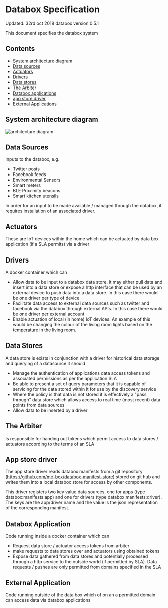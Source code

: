 # Databox Specification

Updated: 32rd oct 2018 databox version 0.5.1


This document specifies the databox system

## Contents

- [System architecture diagram](#system-architecture-diagram)
- [Data sources](#data-sources)
- [Actuators](#actuators)
- [Drivers](#drivers)
- [Data stores](#datastores)
- [The Arbiter](#the-arbiter)
- [Databox applications](#databox-applications)
- [app store driver](#databox-app-store)
- [External Applications](#external-applications)


## System architecture diagram

![architecture diagram](./images/platform-overview.png)

## Data Sources
Inputs to the databox, e.g.

- Twitter posts
- Facebook feeds
- Environmental Sensors
- Smart meters
- BLE Proximity beacons
- Smart kitchen utensils

In order for an input to be made available / managed through the databox, it requires installation of an associated driver.

## Actuators
These are IoT devices within the home which can be actuated by data box application (if a SLA permits) via a driver

## Drivers
A docker container which can

- Allow data to be input to a databox data store, it may either pull data and insert into a data store or expose a http interface that can be used by an external device to push data into a data store. In this case there would be one driver per type of device
- Facilitate data access to external data sources such as twitter and facebook via the databox through external APIs. In this case there would be one driver per external account
- Enable actuation of local (in home) IoT devices. An example of this would be changing the colour of the living room lights based on the temperature in the living room.

## Data Stores
A data store is exists in conjunction with a driver for historical data storage and querying of a datasource it should
- Manage the authentication of applications data access tokens and associated permissions as per the application SLA
- Be able to present a set of query parameters that it is capable of servicing for the data stored within it for use by the discovery service
- Where the policy is that data is not stored it is effectively a "pass through" data store which allows access to real time (most recent) data points from data sources
- Allow data to be inserted by a driver

## The Arbiter
Is responsible for handing out tokens which permit access to data stores / actuators according to the terms of an SLA

## App store driver
The app store driver reads databox manifests from a git repository (https://github.com/me-box/databox-manifest-store) stored on git hub and writes them into a local databox store for access by other components.

This driver registers two key value data sources, one for apps (type databox:manifests:app) and one for drivers (type databox:manifests:driver). The keys are the app/driver name and the value is the json representation of the corresponding manifest.

## Databox Application
Code running inside a docker container which can
- Request data store / actuator access tokens from arbiter
- make requests to data stores over and actuators using obtained tokens
- Expose data gathered from data stores and potentially processed through a http service to the outside world (if permitted by SLA). Data requests / pushes are only permitted from domains specified in the SLA

## External Application
Code running outside of the data box which of on an a permitted domain can access data via databox applications
